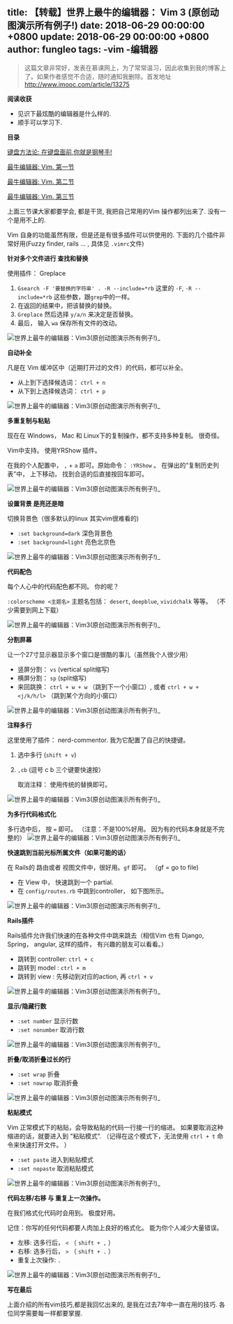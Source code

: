 title: 【转载】世界上最牛的编辑器： Vim 3 (原创动图演示所有例子!)
date: 2018-06-29 00:00:00 +0800
update: 2018-06-29 00:00:00 +0800
author: fungleo
tags:
    -vim
    -编辑器
---

>这篇文章非常好，发表在慕课网上，为了常常温习，因此收集到我的博客上了。如果作者感觉不合适，随时通知我删除。首发地址 http://www.imooc.com/article/13275

**阅读收获**

*   见识下最炫酷的编辑器是什么样的.
*   顺手可以学习下.


**目录**

[键盘方法论: 在键盘面前,你就是钢琴手!](http://www.imooc.com/article/13277)

[最牛编辑器: Vim. 第一节](http://www.imooc.com/article/13269)

[最牛编辑器: Vim. 第二节](http://www.imooc.com/article/13272)

[最牛编辑器: Vim. 第三节](http://www.imooc.com/article/13275)

上面三节课大家都要学会, 都是干货, 我把自己常用的Vim 操作都列出来了. 没有一个是用不上的.

Vim 自身的功能虽然有限，但是还是有很多插件可以供使用的. 下面的几个插件非常好用(Fuzzy finder, rails ... , 具体见 `.vimrc`文件)


**针对多个文件进行 查找和替换**

使用插件： Greplace

1.  `Gsearch -F '要替换的字符串' . -R --include=*rb`
    这里的 `-F`, `-R --include=*rb` 这些参数，跟`grep`中的一样。
2.  在返回的结果中，把该替换的替换。
3.  `Greplace` 然后选择 `y/a/n` 来决定是否替换。
4.  最后， 输入 `wa` 保存所有文件的改动。

![世界上最牛的编辑器：Vim3(原创动图演示所有例子!)_](http://img.mukewang.com/57e8e1f90001a95709340522.gif)


**自动补全**

凡是在 Vim 缓冲区中（近期打开过的文件）的代码，都可以补全。

*   从上到下选择候选词： `ctrl + n`
*   从下到上选择候选词： `ctrl + p`

![世界上最牛的编辑器：Vim3(原创动图演示所有例子!)_](http://img.mukewang.com/57e8e4710001d80009340522.gif)


**多重复制与粘贴**

现在在 Windows， Mac 和 Linux下的复制操作，都不支持多种复制。 很奇怪。

Vim中支持。 使用YRShow 插件。

在我的个人配置中， `,` + `a` 即可。原始命令： `:YRShow` 。 在弹出的“复制历史列表”中， 上下移动， 找到合适的后直接按回车即可。

![世界上最牛的编辑器：Vim3(原创动图演示所有例子!)_](http://img.mukewang.com/57e8e4d70001d28409340522.gif)


**设置背景 是亮还是暗**

切换背景色（很多默认的linux 其实vim很难看的)

*   `:set background=dark` 深色背景色
*   `:set background=light` 亮色北京色

![世界上最牛的编辑器：Vim3(原创动图演示所有例子!)_](http://img.mukewang.com/57e8e5640001155709340522.gif)


**代码配色**

每个人心中的代码配色都不同。 你的呢？

`:colorscheme <主题名>` 主题名包括： `desert`, `deepblue`, `vividchalk` 等等。 （不少需要到网上下载）

![世界上最牛的编辑器：Vim3(原创动图演示所有例子!)_](http://img.mukewang.com/57e8e5be0001027809340522.gif)


**分割屏幕**

让一个27寸显示器显示多个窗口是很酷的事儿（虽然我个人很少用）

*   竖屏分割： `vs` (vertical split缩写)
*   横屏分割： `sp` (split缩写)
*   来回跳换： `ctrl + w + w` （跳到下一个小窗口）, 或者 `ctrl + w + <j/k/h/l>` （跳到某个方向的小窗口）

![世界上最牛的编辑器：Vim3(原创动图演示所有例子!)_](http://img.mukewang.com/57e8e6340001b6ba00010001.gif)


**注释多行**

这里使用了插件： nerd-commentor. 我为它配置了自己的快捷键。

1.  选中多行 (`shift + v`)
2.  `,cb` (逗号 c b 三个键要快速按）

    取消注释： 使用传统的替换即可。

![世界上最牛的编辑器：Vim3(原创动图演示所有例子!)_](http://img.mukewang.com/57e8e6c000012e3c00010001.gif)


**为多行代码格式化**

多行选中后， 按 `=` 即可。 （注意：不是100%好用。 因为有的代码本身就是不完整的）
![世界上最牛的编辑器：Vim3(原创动图演示所有例子!)_](http://img.mukewang.com/57e8e7910001679509340524.gif)


**快速跳到当前光标所属文件（如果可能的话）**

在 Rails的 路由或者 视图文件中，很好用。`gf` 即可。 （gf = go to file)

*   在 View 中， 快速跳到一个 partial.
*   在 `config/routes.rb` 中跳到controller， 如下图所示。

![世界上最牛的编辑器：Vim3(原创动图演示所有例子!)_](http://img.mukewang.com/57e8e7df00019c9c09340522.gif)


**Rails插件**

Rails插件允许我们快速的在各种文件中跳来跳去（相信Vim 也有 Django, Spring， angular, 这样的插件， 有兴趣的朋友可以看看。）

*   跳转到 controller: `ctrl + c`
*   跳转到 model : `ctrl + m`
*   跳转到 view : 先移动到对应的action, 再 `ctrl + v`

![世界上最牛的编辑器：Vim3(原创动图演示所有例子!)_](http://img.mukewang.com/57e8e89b0001444100010001.gif)


**显示/隐藏行数**

*   `:set number` 显示行数
*   `:set nonumber` 取消行数

![世界上最牛的编辑器：Vim3(原创动图演示所有例子!)_](http://img.mukewang.com/57e8e97c0001ee8f00010001.gif)


**折叠/取消折叠过长的行**

*   `:set wrap` 折叠
*   `:set nowrap` 取消折叠

![世界上最牛的编辑器：Vim3(原创动图演示所有例子!)_](http://img.mukewang.com/57e8ea3d00017d4d00010001.gif)


**粘贴模式**

Vim 正常模式下的粘贴，会导致粘贴的代码一行接一行的缩进。 如果要取消这种缩进的话，就要进入到 "粘贴模式". （记得在这个模式下，无法使用 `ctrl + t` 命令来快速打开文件。 ）

*   `:set paste` 进入到粘贴模式
*   `:set nopaste` 取消粘贴模式

![世界上最牛的编辑器：Vim3(原创动图演示所有例子!)_](http://img.mukewang.com/57e8ecf10001c5aa09340508.gif)


**代码左移/右移 与 重复上一次操作。**

在我们格式化代码时会用到。 极度好用。

记住：你写的任何代码都要人肉加上良好的格式化。 能为你个人减少大量错误。

*   左移: 选多行后， `<` （ `shift + ,` ）
*   右移: 选多行后， `>` （ `shift + .` ）
*   重复上次操作: `.`

![世界上最牛的编辑器：Vim3(原创动图演示所有例子!)_](http://img.mukewang.com/57e8eeea00014a3405460007.gif)


**写在最后**

上面介绍的所有vim技巧,都是我回忆出来的, 是我在过去7年中一直在用的技巧. 各位同学需要每一样都要掌握.